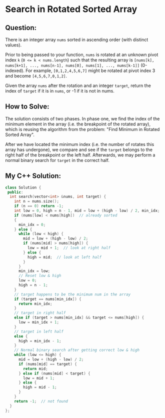 # Search in Rotated Sorted Array

## Question:

There is an integer array `nums` sorted in ascending order (with
distinct values).

Prior to being passed to your function, `nums` is rotated at an
unknown pivot index `k` (`0 <= k < nums.length`) such that the
resulting array is `[nums[k], nums[k+1], ..., nums[n-1], nums[0],
nums[1], ..., nums[k-1]]` (0-indexed). For example, `[0,1,2,4,5,6,7]`
might be rotated at pivot index 3 and become `[4,5,6,7,0,1,2]`.

Given the array `nums` after the rotation and an integer `target`,
return the index of `target` if it is in `nums`, or -1 if it is not in
nums.

## How to Solve:

The solution consists of two phases. In phase one, we find the index
of the minimum element in the array (i.e. the breakpoint of the
rotated array), which is reusing the algorithm from the problem: "Find
Minimum in Rotated Sorted Array".

After we have located the minimum index (i.e. the number of rotates
this array has undergone), we compare and see if the `target` belongs to
the right half of the breakpoint or the left half. Afterwards, we may
perform a normal binary search for `target` in the correct half.

## My C++ Solution:

```cpp
class Solution {
 public:
  int search(vector<int> &nums, int target) {
    int n = nums.size();
    if (n == 0) return -1;
    int low = 0, high = n - 1, mid = low + (high - low) / 2, min_idx;
    if (nums[low] < nums[high])  // already sorted
    {
      min_idx = 0;
    } else {
      while (low < high) {
        mid = low + (high - low) / 2;
        if (nums[mid] > nums[high]) {
          low = mid + 1;  // look at right half
        } else {
          high = mid;  // look at left half
        }
      }
      min_idx = low;
      // Reset low & high
      low = 0;
      high = n - 1;
    }
    // target happens to be the minimum num in the array
    if (target == nums[min_idx]) {
      return min_idx;
    }
    // target in right half
    else if (target > nums[min_idx] && target <= nums[high]) {
      low = min_idx + 1;
    }
    // target in left half
    else {
      high = min_idx - 1;
    }
    // Normal binary search after getting correct low & high
    while (low <= high) {
      mid = low + (high - low) / 2;
      if (nums[mid] == target) {
        return mid;
      } else if (nums[mid] < target) {
        low = mid + 1;
      } else {
        high = mid - 1;
      }
    }
    return -1;  // not found
  }
};
```